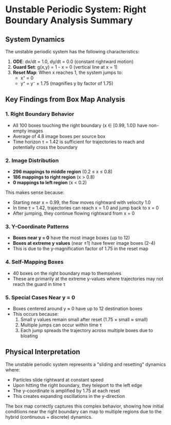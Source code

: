 # Unstable Periodic System: Right Boundary Analysis Summary

## System Dynamics

The unstable periodic system has the following characteristics:

1. **ODE**: dx/dt = 1.0, dy/dt = 0.0 (constant rightward motion)
2. **Guard Set**: g(x,y) = 1 - x = 0 (vertical line at x = 1)
3. **Reset Map**: When x reaches 1, the system jumps to:
   - x⁺ = 0
   - y⁺ = y⁻ × 1.75 (magnifies y by factor of 1.75)

## Key Findings from Box Map Analysis

### 1. Right Boundary Behavior
- All 100 boxes touching the right boundary (x ∈ [0.99, 1.0]) have non-empty images
- Average of 4.8 image boxes per source box
- Time horizon τ = 1.42 is sufficient for trajectories to reach and potentially cross the boundary

### 2. Image Distribution
- **296 mappings to middle region** (0.2 ≤ x ≤ 0.8)
- **186 mappings to right region** (x > 0.8)
- **0 mappings to left region** (x < 0.2)

This makes sense because:
- Starting near x = 0.99, the flow moves rightward with velocity 1.0
- In time τ = 1.42, trajectories can reach x = 1.0 and jump back to x = 0
- After jumping, they continue flowing rightward from x = 0

### 3. Y-Coordinate Patterns
- **Boxes near y = 0** have the most image boxes (up to 12)
- **Boxes at extreme y values** (near ±1) have fewer image boxes (2-4)
- This is due to the y-magnification factor of 1.75 in the reset map

### 4. Self-Mapping Boxes
- 40 boxes on the right boundary map to themselves
- These are primarily at the extreme y-values where trajectories may not reach the guard in time τ

### 5. Special Cases Near y = 0
- Boxes centered around y ≈ 0 have up to 12 destination boxes
- This occurs because:
  1. Small y values remain small after reset (1.75 × small ≈ small)
  2. Multiple jumps can occur within time τ
  3. Each jump spreads the trajectory across multiple boxes due to bloating

## Physical Interpretation

The unstable periodic system represents a "sliding and resetting" dynamics where:
- Particles slide rightward at constant speed
- Upon hitting the right boundary, they teleport to the left edge
- The y-coordinate is amplified by 1.75 at each reset
- This creates expanding oscillations in the y-direction

The box map correctly captures this complex behavior, showing how initial conditions near the right boundary can map to multiple regions due to the hybrid (continuous + discrete) dynamics.
